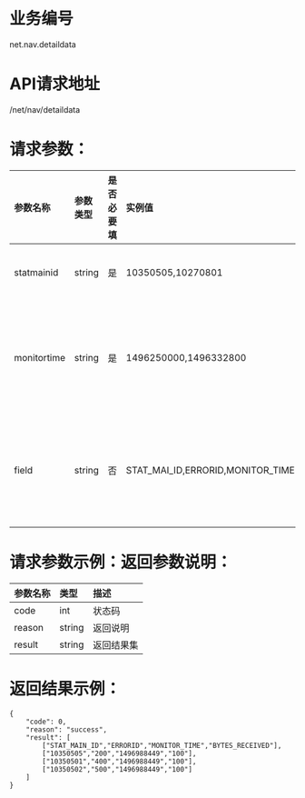 # 业务编号

net.nav.detaildata

# API请求地址

/net/nav/detaildata

# 请求参数：

| 参数名称 | 参数类型 | 是否必要填 | 实例值 | 参数说明 | 支持数据 |
| :--- | :--- | :--- | :--- | :--- | :--- |
| statmainid | string | 是 | 10350505,10270801 | 查询的statmainid，多个id用“,”分隔 |  |
| monitortime | string | 是 | 1496250000,1496332800 | 查询时间起始时间，两个时间之间用“,”分隔，如果只有一个时间，则传递一个时间。 |  |
| field | string | 否 | STAT\_MAI\_ID,ERRORID,MONITOR\_TIME | 查询的字段集，字段之间用“,”分隔，如果没有不传递该值，表示查询所有字段。 | STAT\_DOMAIN\_ID,ROLE\_ID,DOMAIN,IP,ELEMENT\_NUM,ERR\_ELEMENT\_NUM,TCP\_CONN\_COUNT,ROUND\_TRIPS,DOWN\_SIZE,DOWN\_SPEED,ONEBYTES\_TIME,TOTLE\_TIME,T1,T2,T3,T4,T5,A1,A2,A3,A4,A5,ROLE\_CITYCOD,ROLE\_NETSERVICE,MONITOR\_TIME,C\_CITYCODE,C\_NETSERVICE\_ID,C\_CLIENT\_TYPE,C\_NETSPEED,CPU\_RATE,MEM\_RATE,CYCLE\_SPEED,PROCESS\_NUM,STAT\_MAIN\_ID,C\_DNS,C\_LAST\_IP,CLIENT\_NUM,IE\_VERSION,OS\_VERSION,DOMAIN\_CODE,MONITOR\_TIME\_CODE,HIJACKFLAG,CNAME,TRACERT\_CITYCODE,TRACERT\_NETSERVICEID,C\_GPS,ROLE\_CITYCODE |

# 请求参数示例：返回参数说明：

| 参数名称 | 类型 | 描述 |
| :--- | :--- | :--- |
| code | int | 状态码 |
| reason | string | 返回说明 |
| result | string | 返回结果集 |

# 返回结果示例：

```
{
    "code": 0,
    "reason": "success",
    "result": [
        ["STAT_MAIN_ID","ERRORID","MONITOR_TIME","BYTES_RECEIVED"],
        ["10350505","200","1496988449","100"],
        ["10350501","400","1496988449","100"],
        ["10350502","500","1496988449","100"]
    ]
}
```



